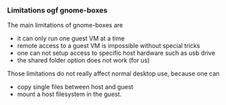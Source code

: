 ### Limitations ogf gnome-boxes ###
The main limitations of gnome-boxes are
 - it can only run one guest VM at a time
 - remote access to a guest VM is impossible  without special tricks
 - one can not setup access to specific host hardware such as usb drive
 - the shared folder option does not work (for us) 

Those limitations do not really affect normal desktop use, because one can 
 - copy single files between host and guest
 - mount a host filesystem in the guest.
